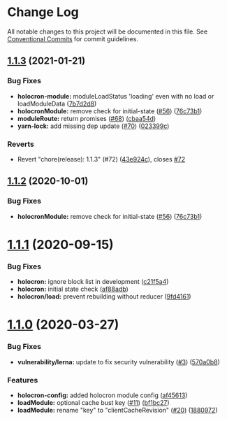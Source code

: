 # Change Log

All notable changes to this project will be documented in this file.
See [Conventional Commits](https://conventionalcommits.org) for commit guidelines.

## [1.1.3](https://github.com/americanexpress/holocron/compare/v1.1.1...v1.1.3) (2021-01-21)


### Bug Fixes

* **holocron-module:** moduleLoadStatus 'loading' even with no load or loadModuleData ([7b7d2d8](https://github.com/americanexpress/holocron/commit/7b7d2d83516504085608f3385063a460c79d540d))
* **holocronModule:** remove check for initial-state ([#56](https://github.com/americanexpress/holocron/issues/56)) ([76c73b1](https://github.com/americanexpress/holocron/commit/76c73b175802ed199ee74ae8587b30c313fda592))
* **moduleRoute:** return promises ([#68](https://github.com/americanexpress/holocron/issues/68)) ([cbaa54d](https://github.com/americanexpress/holocron/commit/cbaa54d5900a998f0a8ef3c1de531f1df04b7798))
* **yarn-lock:** add missing dep update ([#70](https://github.com/americanexpress/holocron/issues/70)) ([023399c](https://github.com/americanexpress/holocron/commit/023399c71e9643a15c9e7c7357f872b7fb527596))


### Reverts

* Revert "chore(release): 1.1.3" (#72) ([43e924c](https://github.com/americanexpress/holocron/commit/43e924c05f98d56215dd28fc401216f7abefa197)), closes [#72](https://github.com/americanexpress/holocron/issues/72)





## [1.1.2](https://github.com/americanexpress/holocron/compare/v1.1.1...v1.1.2) (2020-10-01)


### Bug Fixes

* **holocronModule:** remove check for initial-state ([#56](https://github.com/americanexpress/holocron/issues/56)) ([76c73b1](https://github.com/americanexpress/holocron/commit/76c73b175802ed199ee74ae8587b30c313fda592))





# [1.1.1](https://github.com/americanexpress/holocron/compare/v1.1.0...v1.1.1) (2020-09-15)


### Bug Fixes

* **holocron:** ignore block list in development ([c21f5a4](https://github.com/americanexpress/holocron/commit/c21f5a4ce540255be01d002b0fddee94b4e06a14))
* **holocron:** initial state check ([af88adb](https://github.com/americanexpress/holocron/commit/af88adbc61251e1446a62e6cca212250a166e945))
* **holocron/load:** prevent rebuilding without reducer ([9fd4161](https://github.com/americanexpress/holocron/commit/9fd4161c26235171bbac910ee5aaeb82b9a62fa8))


# [1.1.0](https://github.com/americanexpress/holocron/compare/v1.0.0...v1.1.0) (2020-03-27)


### Bug Fixes

* **vulnerability/lerna:** update to fix security vulnerability ([#3](https://github.com/americanexpress/holocron/issues/3)) ([570a0b8](https://github.com/americanexpress/holocron/commit/570a0b80885ac67b0a2a5e039913f7bd53f16afb))


### Features

* **holocron-config:** added holocron module config ([af45613](https://github.com/americanexpress/holocron/commit/af4561392d220f7dce25f6c5f577cae85a7ad3ed))
* **loadModule:** optional cache bust key ([#11](https://github.com/americanexpress/holocron/issues/11)) ([bf1bc27](https://github.com/americanexpress/holocron/commit/bf1bc277bf571497818505f09073528941b5f868))
* **loadModule:** rename "key" to "clientCacheRevision" ([#20](https://github.com/americanexpress/holocron/issues/20)) ([1880972](https://github.com/americanexpress/holocron/commit/188097210b9722df4fa02d2081cb004367d53387))
